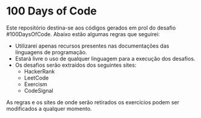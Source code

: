 # 100 Days of Code

Este repositório destina-se aos códigos gerados em prol do desafio #100DaysOfCode. Abaixo estão algumas regras que seguirei:

- Utilizarei apenas recursos presentes nas documentações das linguagens de programação.
- Estará livre o uso de qualquer linguagem para a execução dos desafios.
- Os desafios serão extraídos dos seguintes sites:
  - HackerRank  
  - LeetCode  
  - Exercism  
  - CodeSignal  

As regras e os sites de onde serão retirados os exercícios podem ser modificados a qualquer momento.
